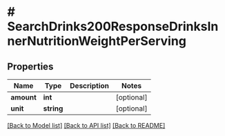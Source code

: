 # # SearchDrinks200ResponseDrinksInnerNutritionWeightPerServing

## Properties

Name | Type | Description | Notes
------------ | ------------- | ------------- | -------------
**amount** | **int** |  | [optional]
**unit** | **string** |  | [optional]

[[Back to Model list]](../../README.md#models) [[Back to API list]](../../README.md#endpoints) [[Back to README]](../../README.md)
